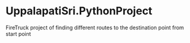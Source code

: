 # UppalapatiSri.PythonProject
FireTruck project of finding different routes to the destination point from start point
